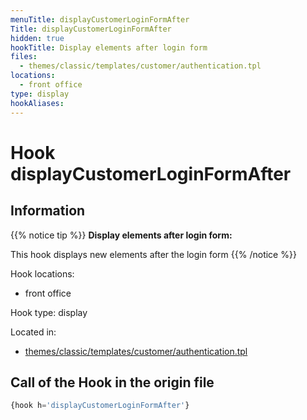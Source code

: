 ```yaml
---
menuTitle: displayCustomerLoginFormAfter
Title: displayCustomerLoginFormAfter
hidden: true
hookTitle: Display elements after login form
files:
  - themes/classic/templates/customer/authentication.tpl
locations:
  - front office
type: display
hookAliases:
---
```


# Hook displayCustomerLoginFormAfter

## Information

{{% notice tip %}}
**Display elements after login form:** 

This hook displays new elements after the login form
{{% /notice %}}

Hook locations: 
  - front office

Hook type: display

Located in: 
  - [themes/classic/templates/customer/authentication.tpl](https://github.com/PrestaShop/PrestaShop/blob/8.0.x/themes/classic/templates/customer/authentication.tpl)

## Call of the Hook in the origin file

```php
{hook h='displayCustomerLoginFormAfter'}
```